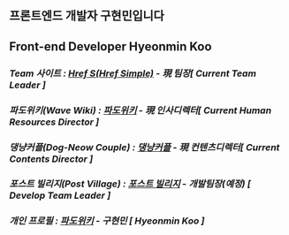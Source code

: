 <h2> 프론트엔드 개발자 구현민입니다 </h2>
<h2> Front-end Developer Hyeonmin Koo</h2>

<p>
  <em>
    <h3>
      Team 사이트 : <a href="https://hrefs.co.kr">Href S(Href Simple)</a> - 現 팀장[ Current Team Leader ]
    </h3>
  </em>
  <em>
    <h3>
      파도위키(Wave Wiki) : <a href="https://hrefs.co.kr/wavewiki">파도위키</a> - 現 인사디렉터[ Current Human Resources Director ]
    </h3>
  </em>
  <em>
    <h3>
      댕냥커플(Dog-Neow Couple) : <a href="#">댕냥커플</a> - 現 컨텐츠디렉터[ Current Contents Director ]
    </h3>
  </em>
  <em>
    <h3>
      포스트 빌리지(Post Village) : <a href="#">포스트 빌리지</a> - 개발팀장(예정) [ Develop Team Leader ]
    </h3>
  </em>
  <em>
    <h3>
      개인 프로필 : <a href="https://hrefs.co.kr/hrefs1_member.html">파도위키</a> - 구현민 [ Hyeonmin Koo ]
    </h3>
  </em>
  </p>
      

<!--
**waterduck12/waterduck12** is a ✨ _special_ ✨ repository because its `README.md` (this file) appears on your GitHub profile.

Here are some ideas to get you started:

- 🔭 I’m currently working on ...
- 🌱 I’m currently learning ...
- 👯 I’m looking to collaborate on ...
- 🤔 I’m looking for help with ...
- 💬 Ask me about ...
- 📫 How to reach me: ...
- 😄 Pronouns: ...
- ⚡ Fun fact: ...
-->
